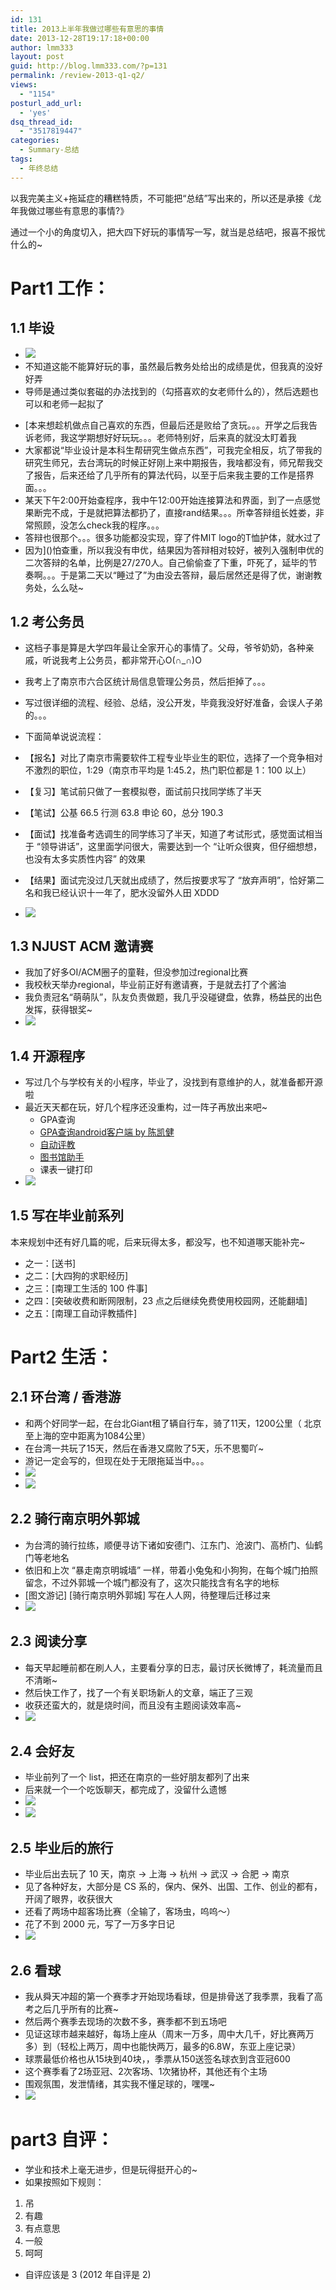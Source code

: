 ```yaml
---
id: 131
title: 2013上半年我做过哪些有意思的事情
date: 2013-12-28T19:17:18+00:00
author: lmm333
layout: post
guid: http://blog.lmm333.com/?p=131
permalink: /review-2013-q1-q2/
views:
  - "1154"
posturl_add_url:
  - 'yes'
dsq_thread_id:
  - "3517819447"
categories:
  - Summary-总结
tags:
  - 年终总结
---
```

以我完美主义+拖延症的糟糕特质，不可能把“总结”写出来的，所以还是承接《龙年我做过哪些有意思的事情?》

通过一个小的角度切入，把大四下好玩的事情写一写，就当是总结吧，报喜不报忧什么的~

# Part1 工作：
## 1.1 毕设
* ![](../images/2013-12-28-2013q1q2/2013-12-28-2013q1q2_01.jpg)
* 不知道这能不能算好玩的事，虽然最后教务处给出的成绩是优，但我真的没好好弄
* 导师是通过类似套磁的办法找到的（勾搭喜欢的女老师什么的），然后选题也可以和老师一起拟了

<!--more-->
* [本来想趁机做点自己喜欢的东西，但最后还是败给了贪玩。。。开学之后我告诉老师，我这学期想好好玩玩。。。老师特别好，后来真的就没太盯着我
* 大家都说“毕业设计是本科生帮研究生做点东西”，可我完全相反，坑了带我的研究生师兄，去台湾玩的时候正好刚上来中期报告，我啥都没有，师兄帮我交了报告，后来还给了几乎所有的算法代码，以至于后来我主要的工作是搭界面。。。
* 某天下午2:00开始查程序，我中午12:00开始连接算法和界面，到了一点感觉果断完不成，于是就把算法都扔了，直接rand结果。。。所幸答辩组长姓娄，非常照顾，没怎么check我的程序。。。
* 答辩也很那个。。。很多功能都没实现，穿了件MIT logo的T恤护体，就水过了
* 因为]()怕查重，所以我没有申优，结果因为答辩相对较好，被列入强制申优的二次答辩的名单，比例是27/270人。自己偷偷查了下重，吓死了，延毕的节奏啊。。。于是第二天以“睡过了”为由没去答辩，最后居然还是得了优，谢谢教务处，么么哒~
    
## 1.2 考公务员

* 这档子事是算是大学四年最让全家开心的事情了。父母，爷爷奶奶，各种亲戚，听说我考上公务员，都非常开心O(∩_∩)O
* 我考上了南京市六合区统计局信息管理公务员，然后拒掉了。。。
* 写过很详细的流程、经验、总结，没公开发，毕竟我没好好准备，会误人子弟的。。。


* 下面简单说说流程：
* 【报名】对比了南京市需要软件工程专业毕业生的职位，选择了一个竞争相对不激烈的职位，1:29（南京市平均是 1:45.2，热门职位都是 1：100 以上）
* 【复习】笔试前只做了一套模拟卷，面试前只找同学练了半天
* 【笔试】公基 66.5 行测 63.8 申论 60，总分 190.3
* 【面试】找准备考选调生的同学练习了半天，知道了考试形式，感觉面试相当于 “领导讲话”，这里面学问很大，需要达到一个 “让听众很爽，但仔细想想，也没有太多实质性内容” 的效果
* 【结果】面试完没过几天就出成绩了，然后按要求写了 “放弃声明”，恰好第二名和我已经认识十一年了，肥水没留外人田 XDDD
* ![](../images/2013-12-28-2013q1q2/2013-12-28-2013q1q2_02.jpg)

## 1.3 NJUST ACM 邀请赛

* 我加了好多OI/ACM圈子的童鞋，但没参加过regional比赛
* 我校秋天举办regional，毕业前正好有邀请赛，于是就去打了个酱油
* 我负责冠名“萌萌队”，队友负责做题，我几乎没碰键盘，依靠，杨益民的出色发挥，获得银奖~
* ![](../images/2013-12-28-2013q1q2/2013-12-28-2013q1q2_03.jpg)

## 1.4 开源程序

* 写过几个与学校有关的小程序，毕业了，没找到有意维护的人，就准备都开源啦
* 最近天天都在玩，好几个程序还没重构，过一阵子再放出来吧~
     * GPA查询
     * [GPA查询android客户端 by 陈凯健](https://github.com/ckj375/Njust-StudentHelper)
     * [自动评教](https://github.com/lmmsoft/njust-teacher-evaluation-assistant-chrome-plugin)
     * [图书馆助手](https://github.com/lmmsoft/njust-library-chrome-plugin)
     * 课表一键打印
* ![](../images/2013-12-28-2013q1q2/2013-12-28-2013q1q2_04.jpg)

## 1.5 写在毕业前系列
本来规划中还有好几篇的呢，后来玩得太多，都没写，也不知道哪天能补完~

- 之一：[送书]
- 之二：[大四狗的求职经历]
- 之三：[南理工生活的 100 件事]
- 之四：[突破收费和断网限制，23 点之后继续免费使用校园网，还能翻墙]
- 之五：[南理工自动评教插件]

# Part2 生活：
## 2.1 环台湾 / 香港游

* 和两个好同学一起，在台北Giant租了辆自行车，骑了11天，1200公里（ 北京至上海的空中距离为1084公里）
* 在台湾一共玩了15天，然后在香港又腐败了5天，乐不思蜀吖~
* 游记一定会写的，但现在处于无限拖延当中。。。
* ![](../images/2013-12-28-2013q1q2/2013-12-28-2013q1q2_05.jpg)
* ![](../images/2013-12-28-2013q1q2/2013-12-28-2013q1q2_06.jpg)

## 2.2 骑行南京明外郭城
- 为台湾的骑行拉练，顺便寻访下诸如安德门、江东门、沧波门、高桥门、仙鹤门等老地名
- 依旧和上次 “暴走南京明城墙” 一样，带着小兔兔和小狗狗，在每个城门拍照留念，不过外郭城一个城门都没有了，这次只能找含有名字的地标
- [图文游记] [骑行南京明外郭城] 写在人人网，待整理后迁移过来
- ![](../images/2013-12-28-2013q1q2/2013-12-28-2013q1q2_07.jpg)

## 2.3 阅读分享

* 每天早起睡前都在刷人人，主要看分享的日志，最讨厌长微博了，耗流量而且不清晰~
* 然后快工作了，找了一个有关职场新人的文章，端正了三观
* 收获还蛮大的，就是烧时间，而且没有主题阅读效率高~
* ![](../images/2013-12-28-2013q1q2/2013-12-28-2013q1q2_08.jpg)

## 2.4 会好友

* 毕业前列了一个 list，把还在南京的一些好朋友都列了出来
* 后来就一个一个吃饭聊天，都完成了，没留什么遗憾
* ![](../images/2013-12-28-2013q1q2/2013-12-28-2013q1q2_09.jpg)
* ![](../images/2013-12-28-2013q1q2/2013-12-28-2013q1q2_10.jpg)

## 2.5 毕业后的旅行

* 毕业后出去玩了 10 天，南京 -> 上海 -> 杭州 -> 武汉 -> 合肥 -> 南京
* 见了各种好友，大部分是 CS 系的，保内、保外、出国、工作、创业的都有，开阔了眼界，收获很大
* 还看了两场中超客场比赛（全输了，客场虫，呜呜～）
* 花了不到 2000 元，写了一万多字日记
* ![](../images/2013-12-28-2013q1q2/2013-12-28-2013q1q2_11.jpg)

## 2.6 看球

* 我从舜天冲超的第一个赛季才开始现场看球，但是排骨送了我季票，我看了高考之后几乎所有的比赛~
* 然后两个赛季去现场的次数不多，赛季都不到五场吧
* 见证这球市越来越好，每场上座从（周末一万多，周中大几千，好比赛两万多）到（轻松上两万，周中也能快两万，最多的6.8W，东亚上座记录）
* 球票最低价格也从15块到40块，，季票从150送签名球衣到含亚冠600
* 这个赛季看了2场亚冠、2次客场、1次猪协杯，其他还有个主场
* 围观氛围，发泄情绪，其实我不懂足球的，嘿嘿~
* ![](../images/2013-12-28-2013q1q2/2013-12-28-2013q1q2_12.jpg)

# part3 自评：
- 学业和技术上毫无进步，但是玩得挺开心的~
- 如果按照如下规则：
1. 吊
1. 有趣
1. 有点意思
1. 一般
1. 呵呵
- 自评应该是 3 (2012 年自评是 2)